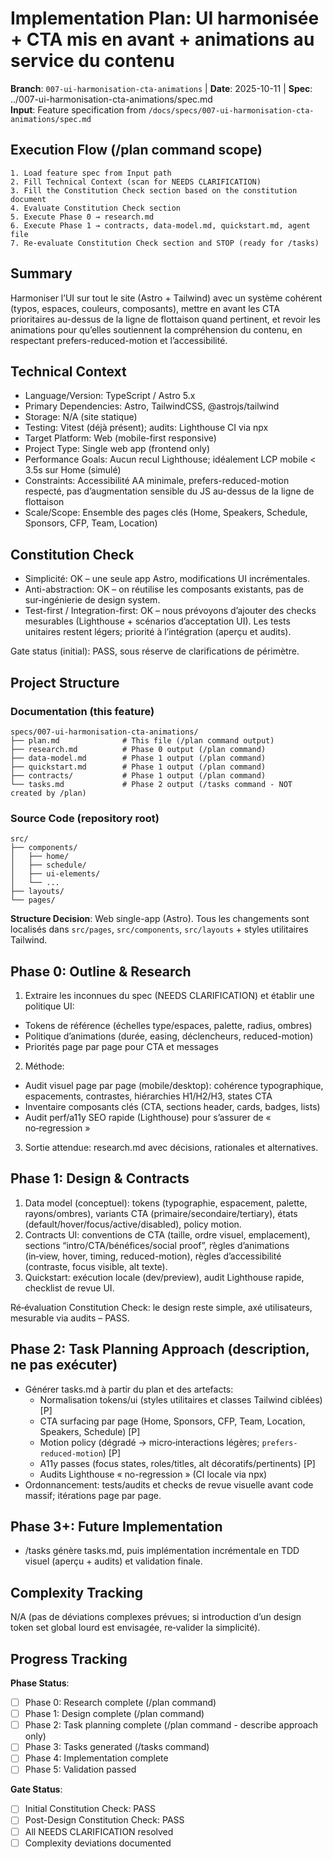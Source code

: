 # Implementation Plan: UI harmonisée + CTA mis en avant + animations au service du contenu

**Branch**: `007-ui-harmonisation-cta-animations` | **Date**: 2025-10-11 | **Spec**: ../007-ui-harmonisation-cta-animations/spec.md  
**Input**: Feature specification from `/docs/specs/007-ui-harmonisation-cta-animations/spec.md`

## Execution Flow (/plan command scope)

```
1. Load feature spec from Input path
2. Fill Technical Context (scan for NEEDS CLARIFICATION)
3. Fill the Constitution Check section based on the constitution document
4. Evaluate Constitution Check section
5. Execute Phase 0 → research.md
6. Execute Phase 1 → contracts, data-model.md, quickstart.md, agent file
7. Re-evaluate Constitution Check section and STOP (ready for /tasks)
```

## Summary

Harmoniser l’UI sur tout le site (Astro + Tailwind) avec un système cohérent (typos, espaces, couleurs, composants), mettre en avant les CTA prioritaires au-dessus de la ligne de flottaison quand pertinent, et revoir les animations pour qu’elles soutiennent la compréhension du contenu, en respectant prefers-reduced-motion et l’accessibilité.

## Technical Context

-   Language/Version: TypeScript / Astro 5.x
-   Primary Dependencies: Astro, TailwindCSS, @astrojs/tailwind
-   Storage: N/A (site statique)
-   Testing: Vitest (déjà présent); audits: Lighthouse CI via npx
-   Target Platform: Web (mobile-first responsive)
-   Project Type: Single web app (frontend only)
-   Performance Goals: Aucun recul Lighthouse; idéalement LCP mobile < 3.5s sur Home (simulé)
-   Constraints: Accessibilité AA minimale, prefers-reduced-motion respecté, pas d’augmentation sensible du JS au-dessus de la ligne de flottaison
-   Scale/Scope: Ensemble des pages clés (Home, Speakers, Schedule, Sponsors, CFP, Team, Location)

## Constitution Check

-   Simplicité: OK – une seule app Astro, modifications UI incrémentales.
-   Anti-abstraction: OK – on réutilise les composants existants, pas de sur‑ingénierie de design system.
-   Test-first / Integration-first: OK – nous prévoyons d’ajouter des checks mesurables (Lighthouse + scénarios d’acceptation UI). Les tests unitaires restent légers; priorité à l’intégration (aperçu et audits).

Gate status (initial): PASS, sous réserve de clarifications de périmètre.

## Project Structure

### Documentation (this feature)

```
specs/007-ui-harmonisation-cta-animations/
├── plan.md              # This file (/plan command output)
├── research.md          # Phase 0 output (/plan command)
├── data-model.md        # Phase 1 output (/plan command)
├── quickstart.md        # Phase 1 output (/plan command)
├── contracts/           # Phase 1 output (/plan command)
└── tasks.md             # Phase 2 output (/tasks command - NOT created by /plan)
```

### Source Code (repository root)

```
src/
├── components/
│   ├── home/
│   ├── schedule/
│   ├── ui-elements/
│   └── ...
├── layouts/
└── pages/
```

**Structure Decision**: Web single-app (Astro). Tous les changements sont localisés dans `src/pages`, `src/components`, `src/layouts` + styles utilitaires Tailwind.

## Phase 0: Outline & Research

1. Extraire les inconnues du spec (NEEDS CLARIFICATION) et établir une politique UI:

-   Tokens de référence (échelles type/espaces, palette, radius, ombres)
-   Politique d’animations (durée, easing, déclencheurs, reduced-motion)
-   Priorités page par page pour CTA et messages

2. Méthode:

-   Audit visuel page par page (mobile/desktop): cohérence typographique, espacements, contrastes, hiérarchies H1/H2/H3, states CTA
-   Inventaire composants clés (CTA, sections header, cards, badges, lists)
-   Audit perf/a11y SEO rapide (Lighthouse) pour s’assurer de « no‑regression »

3. Sortie attendue: research.md avec décisions, rationales et alternatives.

## Phase 1: Design & Contracts

1. Data model (conceptuel): tokens (typographie, espacement, palette, rayons/ombres), variants CTA (primaire/secondaire/tertiary), états (default/hover/focus/active/disabled), policy motion.
2. Contracts UI: conventions de CTA (taille, ordre visuel, emplacement), sections “intro/CTA/bénéfices/social proof”, règles d’animations (in‑view, hover, timing, reduced-motion), règles d’accessibilité (contraste, focus visible, alt texte).
3. Quickstart: exécution locale (dev/preview), audit Lighthouse rapide, checklist de revue UI.

Ré‑évaluation Constitution Check: le design reste simple, axé utilisateurs, mesurable via audits – PASS.

## Phase 2: Task Planning Approach (description, ne pas exécuter)

-   Générer tasks.md à partir du plan et des artefacts:
    -   Normalisation tokens/ui (styles utilitaires et classes Tailwind ciblées) [P]
    -   CTA surfacing par page (Home, Sponsors, CFP, Team, Location, Speakers, Schedule) [P]
    -   Motion policy (dégradé → micro‑interactions légères; `prefers-reduced-motion`) [P]
    -   A11y passes (focus states, roles/titles, alt décoratifs/pertinents) [P]
    -   Audits Lighthouse « no-regression » (CI locale via npx)
-   Ordonnancement: tests/audits et checks de revue visuelle avant code massif; itérations page par page.

## Phase 3+: Future Implementation

-   /tasks génère tasks.md, puis implémentation incrémentale en TDD visuel (aperçu + audits) et validation finale.

## Complexity Tracking

N/A (pas de déviations complexes prévues; si introduction d’un design token set global lourd est envisagée, re‑valider la simplicité).

## Progress Tracking

**Phase Status**:

-   [ ] Phase 0: Research complete (/plan command)
-   [ ] Phase 1: Design complete (/plan command)
-   [ ] Phase 2: Task planning complete (/plan command - describe approach only)
-   [ ] Phase 3: Tasks generated (/tasks command)
-   [ ] Phase 4: Implementation complete
-   [ ] Phase 5: Validation passed

**Gate Status**:

-   [ ] Initial Constitution Check: PASS
-   [ ] Post-Design Constitution Check: PASS
-   [ ] All NEEDS CLARIFICATION resolved
-   [ ] Complexity deviations documented
